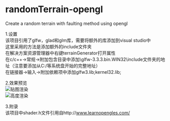 # randomTerrain-opengl
Create a random terrain with faulting method using opengl  

1.设置  
该项目引用了glfw，glad和glm库，需要将额外的库添加到visual studio中  
这里采用的方法是添加额外的include文件夹  
在解决方案资源管理器中右键terrainGenerator打开属性  
在c/c++->常规->附加包含目录中添加\glfw-3.3.3.bin.WIN32\include文件夹的地址（注意要添加从C:/等系统盘开始的完整地址）  
在链接器->输入->附加依赖项中添加glfw3.lib;kernel32.lib;  


2.效果预览  
![贴图渲染](https://i.loli.net/2021/03/23/LBxw6vdMklAVTpU.png)   
![高度渲染](https://i.loli.net/2021/03/23/JSrLub1C8UEdRQ3.png)  



3.附录  
该项目中shader.h文件引用自http://www.learnopengles.com/  
